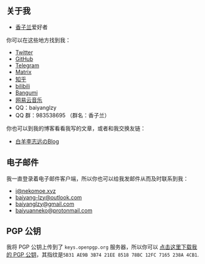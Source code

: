 ## 关于我

* [香子兰](https://nekopara.fandom.com/wiki/Vanilla)爱好者

你可以在这些地方找到我：

* [Twitter](https://twitter.com/baiyuanneko)
* [GitHub](https://github.com/baiyang-lzy)
* [Telegram](https://t.me/baiyang_lzy)
* [Matrix](https://matrix.to/#/@baiyang-lzy:matrix.org)
* [知乎](https://www.zhihu.com/people/popcorn17)
* [bilibili](https://space.bilibili.com/13850573)
* [Bangumi](https://bangumi.tv/user/bdtbbylzy)
* [网易云音乐](https://music.163.com/#/user/home?id=101548260)
* QQ：baiyanglzy
* QQ 群：983538695 （群名：香子兰）

你也可以到我的博客看看我写的文章，或者和我交换友链：
* [白羊李志远のBlog](https://nekomoe.xyz/)

## 电子邮件

我一直登录着电子邮件客户端，所以你也可以给我发邮件从而及时联系到我：

* i@nekomoe.xyz
* baiyang-lzy@outlook.com
* baiyanglzy@gmail.com
* baiyuanneko@protonmail.com

## PGP 公钥

我将 PGP 公钥上传到了 ```keys.openpgp.org``` 服务器，所以你可以 [点击这里下载我的 PGP 公钥](https://keys.openpgp.org/vks/v1/by-fingerprint/5B31AE9B3B7421EE851878BC12FC7165238A4CB1)，其指纹是```5B31 AE9B 3B74 21EE 8518 78BC 12FC 7165 238A 4CB1```.

